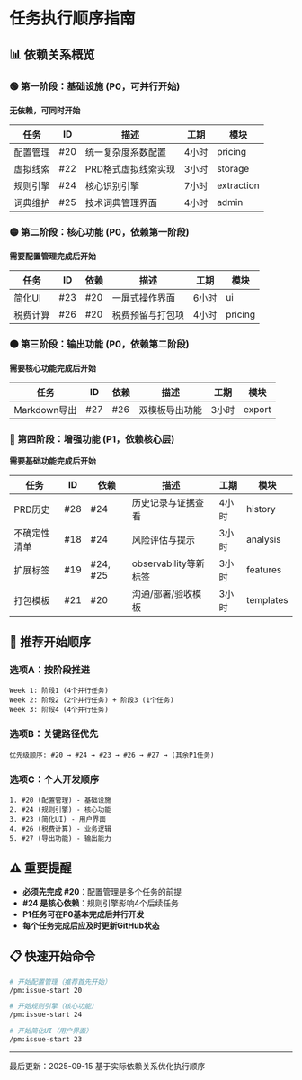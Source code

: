 # 任务执行顺序指南

## 📊 依赖关系概览

### 🟢 第一阶段：基础设施 (P0，可并行开始)
**无依赖，可同时开始**

| 任务 | ID | 描述 | 工期 | 模块 |
|------|----|------|------|------|
| 配置管理 | #20 | 统一复杂度系数配置 | 4小时 | pricing |
| 虚拟线索 | #22 | PRD格式虚拟线索实现 | 3小时 | storage |
| 规则引擎 | #24 | 核心识别引擎 | 7小时 | extraction |
| 词典维护 | #25 | 技术词典管理界面 | 4小时 | admin |

### 🟡 第二阶段：核心功能 (P0，依赖第一阶段)
**需要配置管理完成后开始**

| 任务 | ID | 依赖 | 描述 | 工期 | 模块 |
|------|----|------|------|------|------|
| 简化UI | #23 | #20 | 一屏式操作界面 | 6小时 | ui |
| 税费计算 | #26 | #20 | 税费预留与打包项 | 4小时 | pricing |

### 🟠 第三阶段：输出功能 (P0，依赖第二阶段)
**需要核心功能完成后开始**

| 任务 | ID | 依赖 | 描述 | 工期 | 模块 |
|------|----|------|------|------|------|
| Markdown导出 | #27 | #26 | 双模板导出功能 | 3小时 | export |

### 🔵 第四阶段：增强功能 (P1，依赖核心层)
**需要基础功能完成后开始**

| 任务 | ID | 依赖 | 描述 | 工期 | 模块 |
|------|----|------|------|------|------|
| PRD历史 | #28 | #24 | 历史记录与证据查看 | 4小时 | history |
| 不确定性清单 | #18 | #24 | 风险评估与提示 | 3小时 | analysis |
| 扩展标签 | #19 | #24, #25 | observability等新标签 | 3小时 | features |
| 打包模板 | #21 | #20 | 沟通/部署/验收模板 | 3小时 | templates |

## 🎯 推荐开始顺序

### 选项A：按阶段推进
```
Week 1: 阶段1 (4个并行任务)
Week 2: 阶段2 (2个并行任务) + 阶段3 (1个任务)
Week 3: 阶段4 (4个并行任务)
```

### 选项B：关键路径优先
```
优先级顺序: #20 → #24 → #23 → #26 → #27 → (其余P1任务)
```

### 选项C：个人开发顺序
```
1. #20 (配置管理) - 基础设施
2. #24 (规则引擎) - 核心功能
3. #23 (简化UI) - 用户界面
4. #26 (税费计算) - 业务逻辑
5. #27 (导出功能) - 输出能力
```

## ⚠️ 重要提醒

- **必须先完成 #20**：配置管理是多个任务的前提
- **#24 是核心依赖**：规则引擎影响4个后续任务
- **P1任务可在P0基本完成后并行开发**
- **每个任务完成后应及时更新GitHub状态**

## 📋 快速开始命令

```bash
# 开始配置管理（推荐首先开始）
/pm:issue-start 20

# 开始规则引擎（核心功能）
/pm:issue-start 24

# 开始简化UI（用户界面）
/pm:issue-start 23
```

---
最后更新：2025-09-15
基于实际依赖关系优化执行顺序